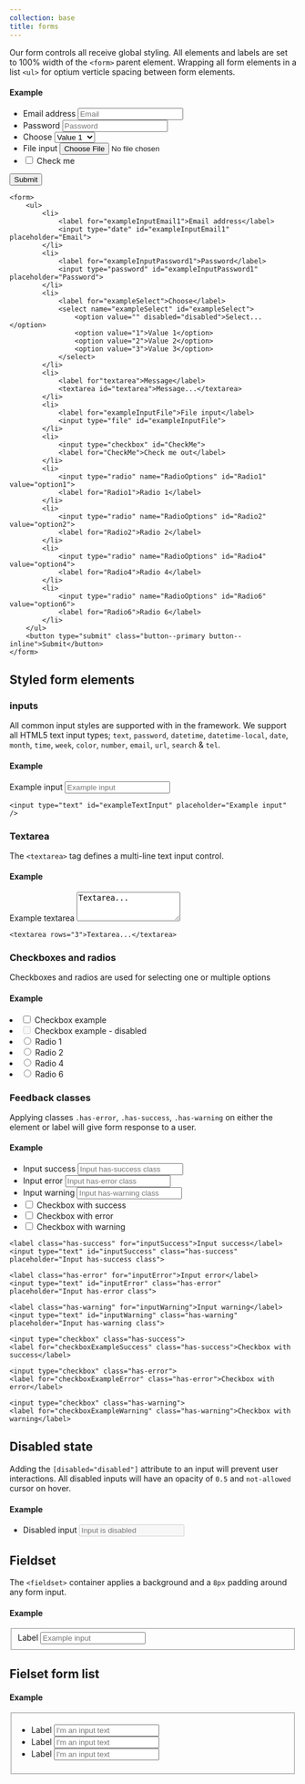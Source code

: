 ```yaml
---
collection: base
title: forms
---
```


Our form controls all receive global styling. All elements and labels are set to 100% width of the ```<form>``` parent element. Wrapping all form elements in a list ```<ul>``` for optium verticle spacing between form elements.

#### Example

<div class="twelve-col">
    <form>
        <ul>
            <li>
                <label for="exampleInputEmail1">Email address</label>
                <input type="email" id="exampleInputEmail1" placeholder="Email">
            </li>
            <li>
                <label for="exampleInputPassword1">Password</label>
                <input type="password" id="exampleInputPassword1" placeholder="Password">
            </li>
            <li>
                <label for="exampleSelect">Choose</label>
                <select name="exampleSelect" id="exampleSelect">
                    <option value="" disabled="disabled">Select...</option>
                    <option value="1">Value 1</option>
                    <option value="2">Value 2</option>
                    <option value="3">Value 3</option>
                </select>
            </li>
            <li>
                <label for="exampleInputFile">File input</label>
                <input type="file" id="exampleInputFile">
            </li>
            <li>
                <input type="checkbox" id="CheckMe">
                <label for="CheckMe">Check me</label>
            </li>
        </ul>
        <button type="submit" class="button--primary button--inline">Submit</button>
    </form>
</div>

```
<form>
    <ul>
        <li>
            <label for="exampleInputEmail1">Email address</label>
            <input type="date" id="exampleInputEmail1" placeholder="Email">
        </li>
        <li>
            <label for="exampleInputPassword1">Password</label>
            <input type="password" id="exampleInputPassword1" placeholder="Password">
        </li>
        <li>
            <label for="exampleSelect">Choose</label>
            <select name="exampleSelect" id="exampleSelect">
                <option value="" disabled="disabled">Select...</option>
                <option value="1">Value 1</option>
                <option value="2">Value 2</option>
                <option value="3">Value 3</option>
            </select>
        </li>
        <li>
            <label for"textarea">Message</label>
            <textarea id="textarea">Message...</textarea>
        </li>
        <li>
            <label for="exampleInputFile">File input</label>
            <input type="file" id="exampleInputFile">
        </li>
        <li>
            <input type="checkbox" id="CheckMe">
            <label for="CheckMe">Check me out</label>
        </li>
        <li>
            <input type="radio" name="RadioOptions" id="Radio1" value="option1">
            <label for="Radio1">Radio 1</label>
        </li>
        <li>
            <input type="radio" name="RadioOptions" id="Radio2" value="option2">
            <label for="Radio2">Radio 2</label>
        </li>
        <li>
            <input type="radio" name="RadioOptions" id="Radio4" value="option4">
            <label for="Radio4">Radio 4</label>
        </li>
        <li>
            <input type="radio" name="RadioOptions" id="Radio6" value="option6">
            <label for="Radio6">Radio 6</label>
        </li>
    </ul>
    <button type="submit" class="button--primary button--inline">Submit</button>
</form>
```

## Styled form elements

### inputs

All common input styles are supported with in the framework. We support all HTML5 text input types; ```text```, ```password```, ```datetime```, ```datetime-local```, ```date```, ```month```, ```time```, ```week```, ```color```, ```number```, ```email```, ```url```, ```search``` &amp; ```tel```.

#### Example

<div class="twelve-col">
    <form>
        <label for="exampleTextInput">Example input</label>
        <input type="text" id="exampleTextInput" placeholder="Example input" />
    </form>
</div>

```
<input type="text" id="exampleTextInput" placeholder="Example input" />
```

### Textarea

The ```<textarea>``` tag defines a multi-line text input control.

#### Example

<div class="twelve-col">
    <form>
        <label for"textarea">Example textarea</label>
        <textarea id="textarea" rows="3">Textarea...</textarea>
    </form>
</div>

```
<textarea rows="3">Textarea...</textarea>
```

### Checkboxes and radios

Checkboxes and radios are used for selecting one or multiple options

#### Example

<div class="twelve-col">
    <form>
        <li>
            <input type="checkbox" id="checkExample1">
            <label for="checkExample1">Checkbox example</label>
        </li>
        <li>
            <input type="checkbox" id="checkExample2" disabled="disabled">
            <label for="checkExample2">Checkbox example - disabled</label>
        </li>
        <li>
            <input type="radio" name="RadioOptions" id="Radio1" value="option1">
            <label for="Radio1">Radio 1</label>
        </li>
        <li>
            <input type="radio" name="RadioOptions" id="Radio2" value="option2">
            <label for="Radio2">Radio 2</label>
        </li>
        <li>
            <input type="radio" name="RadioOptions" id="Radio4" value="option4">
            <label for="Radio4">Radio 4</label>
        </li>
        <li>
            <input type="radio" name="RadioOptions" id="Radio6" value="option6">
            <label for="Radio6">Radio 6</label>
        </li>
    </form>
</div>

### Feedback classes

Applying classes ```.has-error```, ```.has-success```, ```.has-warning``` on either the element or label will give form response to a user.

#### Example

<div class="twelve-col">
    <form>
        <ul>
            <li>
                <label class="has-success" for="inputSuccess">Input success</label>
                <input type="text" id="inputSuccess" class="has-success" placeholder="Input has-success class">
            </li>
            <li>
                <label class="has-error" for="inputError">Input error</label>
                <input type="text" id="inputError" class="has-error" placeholder="Input has-error class">
            </li>
            <li>
                <label class="has-warning" for="inputWarning">Input warning</label>
                <input type="text" id="inputWarning" class="has-warning" placeholder="Input has-warning class">
            </li>
            <li>
                <input type="checkbox" class="has-success">
                <label for="checkboxExampleSuccess" class="has-success">Checkbox with success</label>
            </li>
            <li>
                <input type="checkbox" class="has-error">
                <label for="checkboxExampleError" class="has-error">Checkbox with error</label>
            </li>
            <li>
                <input type="checkbox" class="has-warning">
                <label for="checkboxExampleWarning" class="has-warning">Checkbox with warning</label>
            </li>
        </ul>
    </form>
</div>

```
<label class="has-success" for="inputSuccess">Input success</label>
<input type="text" id="inputSuccess" class="has-success" placeholder="Input has-success class">

<label class="has-error" for="inputError">Input error</label>
<input type="text" id="inputError" class="has-error" placeholder="Input has-error class">

<label class="has-warning" for="inputWarning">Input warning</label>
<input type="text" id="inputWarning" class="has-warning" placeholder="Input has-warning class">

<input type="checkbox" class="has-success">
<label for="checkboxExampleSuccess" class="has-success">Checkbox with success</label>

<input type="checkbox" class="has-error">
<label for="checkboxExampleError" class="has-error">Checkbox with error</label>

<input type="checkbox" class="has-warning">
<label for="checkboxExampleWarning" class="has-warning">Checkbox with warning</label>
```

## Disabled state

Adding the ```[disabled="disabled"]``` attribute to an input will prevent user interactions. All disabled inputs will have an opacity of ```0.5``` and ```not-allowed``` cursor on hover.

#### Example

<div class="twelve-col">
    <form>
        <ul>
            <li>
                <label for="disabled-input">Disabled input</label>
                <input type="text" id="disabled-input" placeholder="Input is disabled" disabled="disabled">
            </li>
        </ul>
    </form>
</div>

## Fieldset

The ```<fieldset>``` container applies a background and a ```8px``` padding around any form input.

#### Example

<div class="twelve-col">
    <form>
        <fieldset>
            <label for="input-fieldset">Label</label>
            <input placeholder="Example input" id="input-fieldset" type="text">
        </fieldset>
    </form>
</div>

## Fielset form list

#### Example

<div class="twelve-col">
    <form>
        <fieldset>
            <ul>
                <li>
                    <label for="list-input-1">Label</label>
                    <input placeholder="I'm an input text" id="list-input-1" type="text">
                </li>
                <li>
                    <label for="list-input-2">Label</label>
                    <input placeholder="I'm an input text" id="list-input-2" type="text">
                </li>
                <li>
                    <label for="list-input-3">Label</label>
                    <input placeholder="I'm an input text" id="list-input-3" type="text">
                </li>
            </ul>
        </fieldset>
    </form>
</div>
